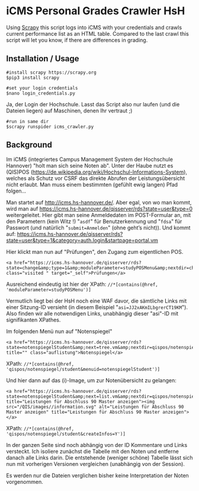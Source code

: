 # iCMS Personal Grades Crawler HsH

Using [Scrapy](https://scrapy.org) this script logs into iCMS with your credentials and crawls current performance list as an HTML table.
Compared to the last crawl this script will let you know, if there are differences in grading.

## Installation / Usage
```
#install scrapy https://scrapy.org
$pip3 install scrapy

#set your login credentials
$nano login_credentials.py
```
   Ja, der Login der Hochschule. Lasst das Script also nur laufen (und die Dateien liegen) auf Maschinen, denen Ihr vertraut ;)

```
#run in same dir
$scrapy runspider icms_crawler.py
```

## Background
Im iCMS (integriertes Campus Management System der Hochschule Hannover) "holt man sich seine Noten ab".
Unter der Haube nutzt es (QIS)POS (https://de.wikipedia.org/wiki/Hochschul-Informations-System), welches als Schutz vor CSRF das direkte Abrufen der Leistungsübersicht nicht erlaubt. Man muss einem bestimmten (gefühlt ewig langen) Pfad folgen…

Man startet auf 
http://icms.hs-hannover.de/.
Aber egal, von wo man kommt, wird man auf 
https://icms.hs-hannover.de/qisserver/rds?state=user&type=0
weitergeleitet.
Hier gibt man seine Anmeldedaten im POST-Formular an, mit den Parametern (kein Witz !) "`asdf`" für Benutzerkennung und "`fdsa`" für Passwort (und natürlich "`submit=Anmelden`" (ohne geht’s nicht)).
Und kommt auf:
https://icms.hs-hannover.de/qisserver/rds?state=user&type=1&category=auth.login&startpage=portal.vm 

Hier klickt man nun auf "Prüfungen", den Zugang zum eigentlichen POS.
```
<a href="https://icms.hs-hannover.de/qisserver/rds?state=change&amp;type=1&amp;moduleParameter=studyPOSMenu&amp;nextdir=change&amp;next=menu.vm&amp;subdir=applications&amp;xml=menu&amp;purge=y&amp;navigationPosition=functions%2CstudyPOSMenu&amp;breadcrumb=studyPOSMenu&amp;topitem=functions&amp;subitem=studyPOSMenu" class="visited " target="_self">Prüfungen</a>
```
Ausreichend eindeutig ist hier der XPath: `//*[contains(@href, 'moduleParameter=studyPOSMenu')]`

Vermutlich liegt bei der HsH noch eine WAF davor, die sämtliche Links mit einer Sitzung-ID versieht (in diesem Beispiel "`asi=JJ2xAKmILbgrerCT19KM`").
Also finden wir alle notwendigen Links, unabhängig dieser "asi"-ID mit signifikanten XPathes.

Im folgenden Menü nun auf "Notenspiegel"
```
<a href="https://icms.hs-hannover.de/qisserver/rds?state=notenspiegelStudent&amp;next=tree.vm&amp;nextdir=qispos/notenspiegel/student&amp;menuid=notenspiegelStudent&amp;breadcrumb=notenspiegel&amp;breadCrumbSource=menu&amp;asi=JJ2xAKmILbgrerCT19KM" title="" class="auflistung">Notenspiegel</a>
```
XPath: `//*[contains(@href, 'qispos/notenspiegel/student&menuid=notenspiegelStudent')]`

Und hier dann auf das (i)-Image, um zur Notenübersicht zu gelangen:
```
<a href="https://icms.hs-hannover.de/qisserver/rds?state=notenspiegelStudent&amp;next=list.vm&amp;nextdir=qispos/notenspiegel/student&amp;createInfos=Y&amp;struct=auswahlBaum&amp;nodeID=auswahlBaum%7Cabschluss%3Aabschl%3D90%2Cstgnr%3D1&amp;expand=0&amp;asi=JJ2xAKmILbgrerCT19KM#auswahlBaum%7Cabschluss%3Aabschl%3D90%2Cstgnr%3D1" title="Leistungen für Abschluss 90 Master anzeigen"><img src="/QIS/images//information.svg" alt="Leistungen für Abschluss 90 Master anzeigen" title="Leistungen für Abschluss 90 Master anzeigen"></a>
```
XPath: `//*[contains(@href, 'qispos/notenspiegel/student&createInfos=Y')]`

In der ganzen Seite sind noch abhängig von der ID Kommentare und Links versteckt. 
Ich isoliere zunächst die Tabelle mit den Noten und entferne danach alle Links darin.
Die entstehende (weniger schöne) Tabelle lässt sich nun mit vorherigen Versionen vergleichen (unabhängig von der Session).

Es werden nur die Dateien verglichen bisher keine Interpretation der Noten vorgenommen.
